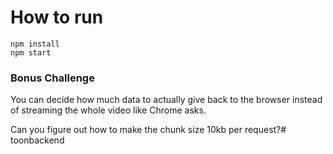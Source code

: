 # How to run
```
npm install
npm start
```

### Bonus Challenge
You can decide how much data to actually give back to the browser
instead of streaming the whole video like Chrome asks.

Can you figure out how to make the chunk size 10kb per request?#   t o o n b a c k e n d  
 